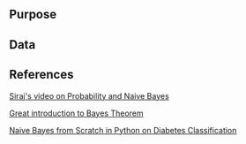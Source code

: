 ## Purpose

## Data

## References
[Siraj's video on Probability and Naive Bayes](https://www.youtube.com/watch?v=PrkiRVcrxOs)

[Great introduction to Bayes Theorem](https://www.youtube.com/watch?v=R13BD8qKeTg&t=551s)

[Naive Bayes from Scratch in Python on Diabetes Classification](http://machinelearningmastery.com/naive-bayes-classifier-scratch-python/)
